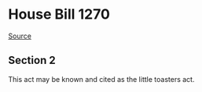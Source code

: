 # House Bill 1270

[Source](http://lawfilesext.leg.wa.gov/biennium/2021-22/Xml/Bills/House%20Bills/1270.xml)
## Section 2
This act may be known and cited as the little toasters act.
